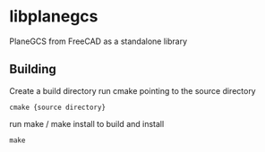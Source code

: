 # libplanegcs
PlaneGCS from FreeCAD as a standalone library

## Building

Create a build directory
run cmake pointing to the source directory
```
cmake {source directory}
```

run make / make install to build and install
```
make
```
